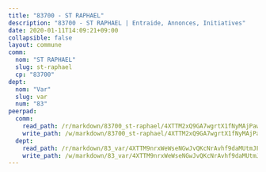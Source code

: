 ```yaml
---
title: "83700 - ST RAPHAEL"
description: "83700 - ST RAPHAEL | Entraide, Annonces, Initiatives"
date: 2020-01-11T14:09:21+09:00
collapsible: false
layout: commune
comm:
  nom: "ST RAPHAEL"
  slug: st-raphael
  cp: "83700"
dept:
  nom: "Var"
  slug: var
  num: "83"
peerpad:
  comm:
    read_path: /r/markdown/83700_st-raphael/4XTTM2xQ9GA7wgrtX1fNyMAjPawL1YRXZtHBxkpTBVnkQNd8K
    write_path: /w/markdown/83700_st-raphael/4XTTM2xQ9GA7wgrtX1fNyMAjPawL1YRXZtHBxkpTBVnkQNd8K-K3TgTf4VY7Jn69hZBKuw7NPPfTQ2KvQbY6xRDTavi2VEERQeGPWdru8c88pYATS6nxkWMHYXQsBJLX49RvGZ4jDEEGGM3HZdBLaRn5bNXWKphTx8vrAzFSEokwxoUN3h5s9MXSjR
  dept:
    read_path: /r/markdown/83_var/4XTTM9nrxWeWseNGwJvQKcNrAvhf9daMUtmJFyuTCRVRxiQhJ
    write_path: /w/markdown/83_var/4XTTM9nrxWeWseNGwJvQKcNrAvhf9daMUtmJFyuTCRVRxiQhJ-K3TgTkbV5EeE5ztheh8tn4MGBxq8r8BVQdiSVrn3rAQKUfBUzy1SpnL7kiXYD24VhE1ooCba4S1a12268DXaVL5Dh1W3oDQu8Yj58kjUk3PAVaf4GwZWkisJBFW5Z6TWnf5Ads7a
---
```



